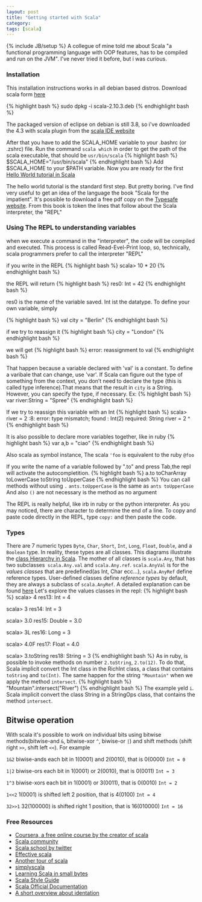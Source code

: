 ```yaml
---
layout: post
title: "Getting started with Scala"
category:
tags: [scala]
---
```

{% include JB/setup %}
A collegue of mine told me about Scala "a functional programming language with OOP features, has to be compiled and run on the JVM". I've never tried it before, but i was curious.

### Installation
This installation instructions works in all debian based distros. Download scala form [here](http://www.scala-lang.org/download)

{% highlight bash %}
sudo dpkg -i scala-2.10.3.deb
{% endhighlight bash %}

The packaged version of eclipse on debian is still 3.8, so i've downloaded the 4.3 with scala plugin from the [scala IDE website](http://scala-ide.org/download/sdk.html)

After that you have to add the SCALA_HOME variable to your .bashrc (or .zshrc) file.
Run the command `scala which` in order to get the path of the scala executable, that should be `usr/bin/scala`
{% highlight bash %}
$SCALA_HOME="/usr/bin/scala"
{% endhighlight bash %}
Add $SCALA_HOME to your $PATH variable. Now you are ready for the first [Hello World tutorial in Scala](http://scala-lang.org/documentation/getting-started.html#your_first_lines_of_code)

The hello world tutorial is the standard first step. But pretty boring. I've find very useful to get an idea of the language the book "Scala for the impatient". It's possible to download a free pdf copy on the [Typesafe website](http://typesafe.com/resources/book/scala-for-the-impatient). From this book is token the lines that follow about the Scala interpreter, the "REPL"

### Using The REPL to understanding variables
when we execute a command in the "interpreter", the code will be compiled and executed. This process is called Read-Evel-Print loop, so, technically, scala programmers prefer to call the interpreter "REPL"

if you write in the REPL
{% highlight bash %}
scala> 10 * 20
{% endhighlight bash %}

the REPL will return
{% highlight bash %}
res0: Int = 42
{% endhighlight bash %}

res0 is the name of the variable saved. Int ist the datatype.
To define your own variable, simply

{% highlight bash %}
val city = "Berlin"
{% endhighlight bash %}

if we try to reassign it
{% highlight bash %}
city = "London"
{% endhighlight bash %}

we will get
{% highlight bash %}
error: reassignment to val
{% endhighlight bash %}

That happen because a variable declared with 'val' is a constant. To define a varibale that can change, use 'var'.  If Scala can figure out the type of something from the context, you don’t need to declare the type (this is called type inference).That means that the result in `city` is a String.
However, you can specify the type, if necessary. Ex:
{% highlight bash %}
var river:String = "Spree"
{% endhighlight bash %}

If we try to reassign this variable with an Int
{% highlight bash %}
scala> river = 2
<console>:8: error: type mismatch;
 found   : Int(2)
 required: String
       river = 2
              ^
{% endhighlight bash %}


It is also possible to declare more variables together, like in ruby
{% highlight bash %}
var a,b = "ciao"
{% endhighlight bash %}

Also scala as symbol instance, The scala `'foo` is equivalent to the ruby `@foo`

If you write the name of a variable followed by ".to" and press Tab,the repl will activate the autocompletition.
{% highlight bash %}
a.to
toCharArray   toLowerCase   toString      toUpperCase
{% endhighlight bash %}
You can call methods without using `.`
`ants.toUpperCase` is the same as `ants toUpperCase`
And also `()` are not necessary is the method as no argument

The REPL is really helpful, like irb in ruby or the python interpreter. As you may noticed, there are character to determine the end of a line. To copy and paste code directly in the REPL, type `copy:` and then paste the code.

### Types
There are 7 numeric types `Byte`, `Char`, `Short`, `Int`, `Long`, `Float`, `Double`, and a `Boolean` type. In reality, these types are all classes. This diagrams illustrate the [class Hierarchy in Scala](http://www.scala-lang.org/old/sites/default/files/images/classhierarchy.png). The mother of all classes is `scala.Any`, that has two subclasses` scala.Any.val` and `scala.Any.ref`.
`scala.AnyVal` is for the _values classes_ that are predefined(as Int, Char ecc...), `scala.AnyRef` define reference types. User-defined classes define _reference types_ by default, they are always a subclass of `scala.AnyRef`. A detailed explanation can be found [here](http://docs.scala-lang.org/tutorials/tour/unified-types.html)
Let's explore the values classes in the repl:
{% highlight bash %}
scala> 4
res13: Int = 4

scala> 3
res14: Int = 3

scala> 3.0
res15: Double = 3.0

scala> 3L
res16: Long = 3

scala> 4.0F
res17: Float = 4.0

scala> 3.toString
res18: String = 3
{% endhighlight bash %}
As in ruby, is possible to invoke methods on number `2.toString`, `2.to(12)`. To do that, Scala implicit convert the Int class in the RichInt class, a class that contains `toString` and `to(Int)`. The same happen for the string `"Mountain"` when we apply the method `intersect`.
{% highlight bash %}
"Mountain".intersect("River")
{% endhighlight bash %}
The example yeld `i`. Scala implicit convert the class String in a StringOps class, that contains the method `intersect`.

## Bitwise operation
With scala it's possible to work on individual bits using bitwise methods(bitwise-and `&`, bitwise-xor `^`, biwise-or `|`) and shift methods (shift right `>>`, shift left `<<`). For example

`1&2` biwise-ands each bit in 1(0001) and 2(0010), that is 0(0000) `Int = 0`

`1|2` biwise-ors each bit in 1(0001) or 2(0010), that is 0(0011) `Int = 3`

`1^3` biwise-xors each bit in 1(0001) or 3(0011), that is 0(0010) `Int = 2`

`1<<2` 1(0001) is shifted left 2 position, that is 4(0100) `Int = 4`

`32>>1` 32(100000) is shifted right 1 position, that is 16(010000) `Int = 16`


### Free Resources
* [Coursera, a free online course by the creator of scala](https://class.coursera.org/progfun-003/lecture/23)
* [Scala community](http://scala-lang.org/community/)
* [Scala school by twitter](http://twitter.github.io/scala_school/)
* [Effective scala](http://twitter.github.io/effectivescala/)
* [Another tour of scala](http://naildrivin5.com/scalatour/wiki_pages/MainPage)
* [simplyscala](http://www.simplyscala.com/)
* [Learning Scala in small bytes](http://matt.might.net/articles/learning-scala-in-small-bites/)
* [Scala Style Guide](http://docs.scala-lang.org/style/)
* [Scala Official Documentation](http://docs.scala-lang.org/tutorials/)
* [A short overview about identation](http://docs.scala-lang.org/style/indentation.html)



